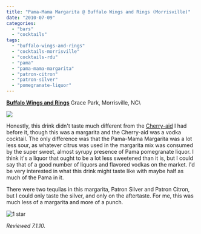 ```yaml
---
title: "Pama-Mama Margarita @ Buffalo Wings and Rings (Morrisville)"
date: "2010-07-09"
categories:
  - "bars"
  - "cocktails"
tags:
  - "buffalo-wings-and-rings"
  - "cocktails-morrisville"
  - "cocktails-rdu"
  - "pama"
  - "pama-mama-margarita"
  - "patron-citron"
  - "patron-silver"
  - "pomegranate-liquor"
---
```


**[Buffalo Wings and Rings](http://www.buffalowingsandrings.com/locations_store.php?id=069)**
Grace Park, Morrisville, NC\

![](http://www.thegourmez.com/gourmez/photos/pamamama.jpg)

Honestly, this drink didn't taste much different from the [Cherry-aid](https://thegourmez.com/blog/2010/07/05/cherry-aid-buffalo-wings-and-rings-morrisville/) I had before it, though this was a margarita and the Cherry-aid was a vodka cocktail. The only difference was that the Pama-Mama Margarita was a lot less sour, as whatever citrus was used in the margarita mix was consumed by the super sweet, almost syrupy presence of Pama pomegranate liquor. I think it's a liquor that ought to be a lot less sweetened than it is, but I could say that of a good number of liquors and flavored vodkas on the market. I'd be very interested in what this drink might taste like with maybe half as much of the Pama in it.

There were two tequilas in this margarita, Patron Silver and Patron Citron, but I could only taste the silver, and only on the aftertaste. For me, this was much less of a margarita and more of a punch.




<div class="caption">

![1 star](http://s3.amazonaws.com/thegourmez-wpmedia/2009/04/rating_olive1.gif "rating_olive1")</div>


_Reviewed 7.1.10._
